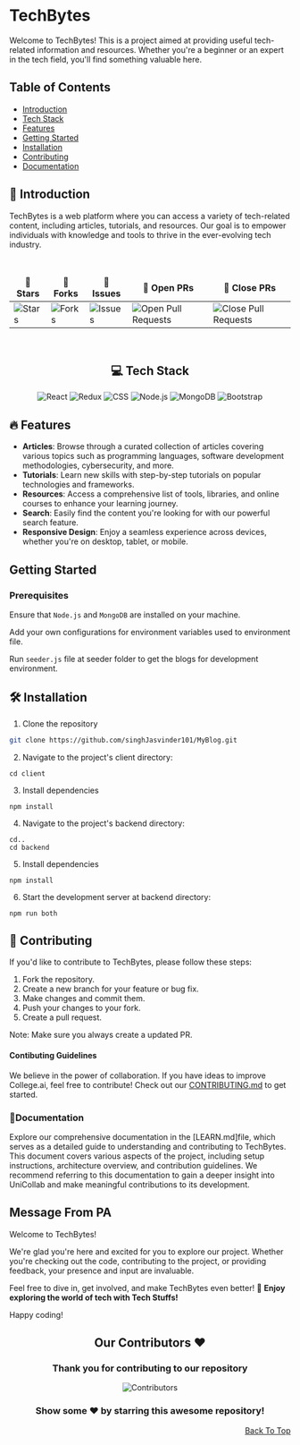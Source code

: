 
# TechBytes

Welcome to TechBytes! This is a project aimed at providing useful tech-related information and resources. Whether you're a beginner or an expert in the tech field, you'll find something valuable here.

## Table of Contents
- [Introduction](#introduction)
- [Tech Stack](#tech-stack)
- [Features](#features)
- [Getting Started](#getting-started)
- [Installation](#installation)
- [Contributing](#contributing)
- [Documentation](#documentation)


## 🚀 Introduction

TechBytes is a web platform where you can access a variety of tech-related content, including articles, tutorials, and resources. Our goal is to empower individuals with knowledge and tools to thrive in the ever-evolving tech industry.


<br />

<div align = "center">
<table align="center">
    <thead align="center">
        <tr border: 1px;>
            <td><b>🌟 Stars</b></td>
            <td><b>🍴 Forks</b></td>
            <td><b>🐛 Issues</b></td>
            <td><b>🔔 Open PRs</b></td>
            <td><b>🔕 Close PRs</b></td>
        </tr>
     </thead>
    <tbody>
         <tr>
            <td><img alt="Stars" src="https://img.shields.io/github/stars/singhJasvinder101/MyBlog?style=flat&logo=github"/></td>
             <td><img alt="Forks" src="https://img.shields.io/github/forks/singhJasvinder101/MyBlog?style=flat&logo=github"/></td>
            <td><img alt="Issues" src="https://img.shields.io/github/issues/singhJasvinder101/MyBlog?style=flat&logo=github"/></td>
            <td><img alt="Open Pull Requests" src="https://img.shields.io/github/issues-pr/singhJasvinder101/MyBlog?style=flat&logo=github"/></td>
           <td><img alt="Close Pull Requests" src="https://img.shields.io/github/issues-pr-closed/singhJasvinder101/MyBlog?style=flat&color=critical&logo=github"/></td>
        </tr>
    </tbody>
</table>
</div>


<br />


<div align="center">

## 💻 Tech Stack

![React](https://img.shields.io/badge/React-%2320232a.svg?style=for-the-badge&logo=react&logoColor=%2361DAFB)
![Redux](https://img.shields.io/badge/Redux-%23764ABC?style=for-the-badge&logo=redux&logoColor=white)
![CSS](https://img.shields.io/badge/CSS-%231572B6?style=for-the-badge&logo=css3&logoColor=white)
![Node.js](https://img.shields.io/badge/Node.js-43853D?style=for-the-badge&logo=node.js&logoColor=white)
![MongoDB](https://img.shields.io/badge/MongoDB-4EA94B?style=for-the-badge&logo=mongodb&logoColor=white)
![Bootstrap](https://img.shields.io/badge/Bootstrap-%23764ABC?style=for-the-badge&logo=mongodb&logoColor=white)
</div>


## 🔥 Features
- **Articles**: Browse through a curated collection of articles covering various topics such as programming languages, software           development methodologies, cybersecurity, and more.
- **Tutorials**: Learn new skills with step-by-step tutorials on popular technologies and frameworks.
- **Resources**: Access a comprehensive list of tools, libraries, and online courses to enhance your learning journey.
- **Search**: Easily find the content you're looking for with our powerful search feature.
- **Responsive Design**: Enjoy a seamless experience across devices, whether you're on desktop, tablet, or mobile.

## Getting Started

### Prerequisites

Ensure that `Node.js` and `MongoDB` are installed on your machine.

Add your own configurations for environment variables used to environment file.

Run `seeder.js` file at seeder folder to get the blogs for development environment. 

## 🛠️ Installation

1. Clone the repository
```bash
git clone https://github.com/singhJasvinder101/MyBlog.git
```
2. Navigate to the project's client directory:
```
cd client
```
3. Install dependencies
```
npm install
```
4. Navigate to the project's backend directory:
```
cd.. 
cd backend
```
5. Install dependencies
```
npm install
```

6. Start the development server at backend directory:
```
npm run both
```



## 🤝 Contributing

If you'd like to contribute to TechBytes, please follow these steps:

1. Fork the repository.
2. Create a new branch for your feature or bug fix.
3. Make changes and commit them.
4. Push your changes to your fork.
5. Create a pull request.

Note: Make sure you always create a updated PR.

#### Contibuting Guidelines 
  We believe in the power of collaboration. If you have ideas to improve College.ai, feel free to contribute! Check out our [CONTRIBUTING.md](https://github.com/singhJasvinder101/MyBlog/blob/main/CONTRIBUTING.md) to get started.

### 📄Documentation

Explore our comprehensive documentation in the [LEARN.md]file, which serves as a detailed guide to understanding and contributing to TechBytes. This document covers various aspects of the project, including setup instructions, architecture overview, and contribution guidelines. We recommend referring to this documentation to gain a deeper insight into UniCollab and make meaningful contributions to its development.

## Message From PA

Welcome to TechBytes!

We're glad you're here and excited for you to explore our project. Whether you're checking out the code, contributing to the project, or providing feedback, your presence and input are invaluable.

Feel free to dive in, get involved, and make TechBytes even better!
🌟 **Enjoy exploring the world of tech with Tech Stuffs!**

Happy coding!


<div>
 
<h2 align = "center">Our Contributors ❤️</h2>
<div align = "center">
 <h3>Thank you for contributing to our repository</h3>

![Contributors](https://contrib.rocks/image?repo=singhJasvinder101/MyBlog)

### Show some ❤️ by starring this awesome repository!

</div>
<p align="right"><a href="#top">Back To Top</a></p



